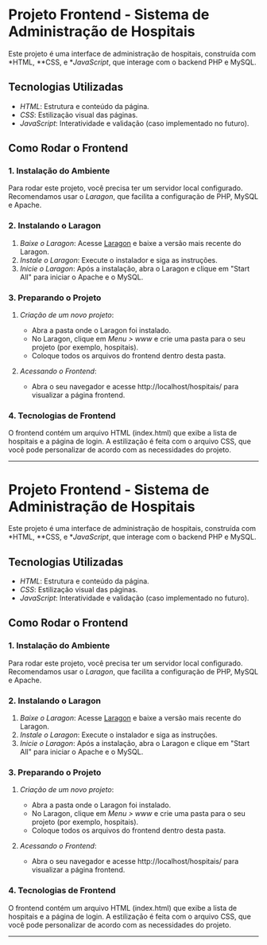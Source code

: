 # Projeto Frontend - Sistema de Administração de Hospitais

Este projeto é uma interface de administração de hospitais, construída com *HTML, **CSS, e **JavaScript*, que interage com o backend PHP e MySQL.

## Tecnologias Utilizadas

- *HTML*: Estrutura e conteúdo da página.
- *CSS*: Estilização visual das páginas.
- *JavaScript*: Interatividade e validação (caso implementado no futuro).

## Como Rodar o Frontend

### 1. Instalação do Ambiente

Para rodar este projeto, você precisa ter um servidor local configurado. Recomendamos usar o *Laragon*, que facilita a configuração de PHP, MySQL e Apache.

### 2. Instalando o Laragon

1. *Baixe o Laragon*: Acesse [Laragon](https://laragon.org/) e baixe a versão mais recente do Laragon.
2. *Instale o Laragon*: Execute o instalador e siga as instruções.
3. *Inicie o Laragon*: Após a instalação, abra o Laragon e clique em "Start All" para iniciar o Apache e o MySQL.

### 3. Preparando o Projeto

1. *Criação de um novo projeto*:
   - Abra a pasta onde o Laragon foi instalado.
   - No Laragon, clique em *Menu > www* e crie uma pasta para o seu projeto (por exemplo, hospitais).
   - Coloque todos os arquivos do frontend dentro desta pasta.

2. *Acessando o Frontend*:
   - Abra o seu navegador e acesse http://localhost/hospitais/ para visualizar a página frontend.

### 4. Tecnologias de Frontend

O frontend contém um arquivo HTML (index.html) que exibe a lista de hospitais e a página de login. A estilização é feita com o arquivo CSS, que você pode personalizar de acordo com as necessidades do projeto.

---

# Projeto Frontend - Sistema de Administração de Hospitais

Este projeto é uma interface de administração de hospitais, construída com *HTML, **CSS, e **JavaScript*, que interage com o backend PHP e MySQL.

## Tecnologias Utilizadas

- *HTML*: Estrutura e conteúdo da página.
- *CSS*: Estilização visual das páginas.
- *JavaScript*: Interatividade e validação (caso implementado no futuro).

## Como Rodar o Frontend

### 1. Instalação do Ambiente

Para rodar este projeto, você precisa ter um servidor local configurado. Recomendamos usar o *Laragon*, que facilita a configuração de PHP, MySQL e Apache.

### 2. Instalando o Laragon

1. *Baixe o Laragon*: Acesse [Laragon](https://laragon.org/) e baixe a versão mais recente do Laragon.
2. *Instale o Laragon*: Execute o instalador e siga as instruções.
3. *Inicie o Laragon*: Após a instalação, abra o Laragon e clique em "Start All" para iniciar o Apache e o MySQL.

### 3. Preparando o Projeto

1. *Criação de um novo projeto*:
   - Abra a pasta onde o Laragon foi instalado.
   - No Laragon, clique em *Menu > www* e crie uma pasta para o seu projeto (por exemplo, hospitais).
   - Coloque todos os arquivos do frontend dentro desta pasta.

2. *Acessando o Frontend*:
   - Abra o seu navegador e acesse http://localhost/hospitais/ para visualizar a página frontend.

### 4. Tecnologias de Frontend

O frontend contém um arquivo HTML (index.html) que exibe a lista de hospitais e a página de login. A estilização é feita com o arquivo CSS, que você pode personalizar de acordo com as necessidades do projeto.

---
